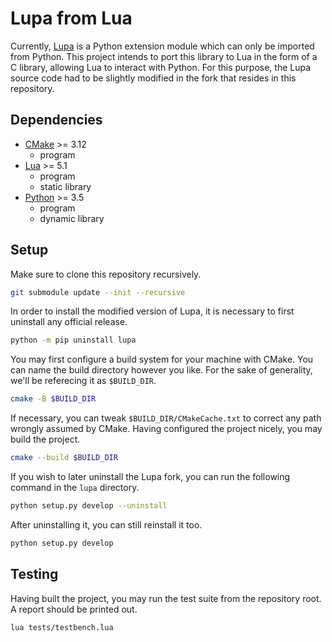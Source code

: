 # Lupa from Lua

Currently, [Lupa] is a Python extension module which can only be imported from Python. This project intends to port this library to Lua in the form of a C library, allowing Lua to interact with Python.
For this purpose, the Lupa source code had to be slightly modified in the fork that resides in this repository.

## Dependencies

* [CMake] >= 3.12
  * program
* [Lua] >= 5.1
  * program
  * static library
* [Python] >= 3.5
  * program
  * dynamic library

## Setup

Make sure to clone this repository recursively.

```sh
git submodule update --init --recursive
```

In order to install the modified version of Lupa, it is necessary to first uninstall any official release.

```sh
python -m pip uninstall lupa
```

You may first configure a build system for your machine with CMake. You can name the build directory however you like. For the sake of generality, we'll be referecing it as `$BUILD_DIR`.

```sh
cmake -B $BUILD_DIR
```

If necessary, you can tweak `$BUILD_DIR/CMakeCache.txt` to correct any path wrongly assumed by CMake. Having configured the project nicely, you may build the project.

```sh
cmake --build $BUILD_DIR
```

If you wish to later uninstall the Lupa fork, you can run the following command in the `lupa` directory.

```sh
python setup.py develop --uninstall
```

After uninstalling it, you can still reinstall it too.

```sh
python setup.py develop
```

## Testing

Having built the project, you may run the test suite from the repository root. A report should be printed out.

```sh
lua tests/testbench.lua
```

[Lupa]: https://github.com/scoder/lupa
[CMake]: https://cmake.org/
[Lua]: https://www.lua.org/
[Python]: https://www.python.org/
